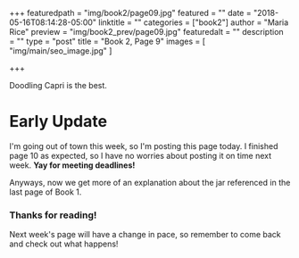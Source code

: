 +++
featuredpath = "img/book2/page09.jpg"
featured = ""
date = "2018-05-16T08:14:28-05:00"
linktitle = ""
categories = ["book2"]
author = "Maria Rice"
preview = "img/book2_prev/page09.jpg"
featuredalt = ""
description = ""
type = "post"
title = "Book 2, Page 9"
images = [ "img/main/seo_image.jpg" ]

+++

Doodling Capri is the best.

# Early Update

I'm going out of town this week, so I'm posting this page 
today. I finished page 10 as expected, so I have no worries 
about posting it on time next week. **Yay for meeting 
deadlines!**

Anyways, now we get more of an explanation about the jar 
referenced in the last page of Book 1. 

### Thanks for reading! 

Next week's page will have a change in pace, so remember to 
come back and check out what happens!
